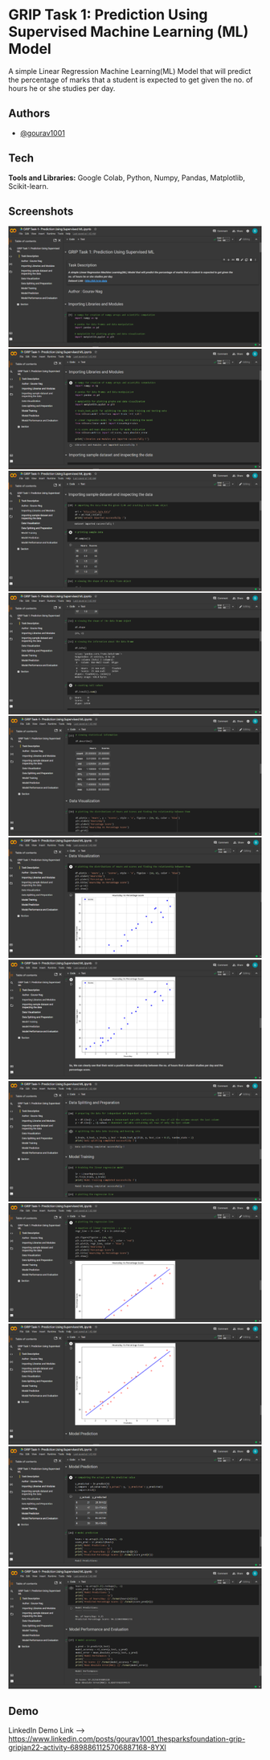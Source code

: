 
# GRIP Task 1: Prediction Using Supervised Machine Learning (ML) Model

A simple Linear Regression Machine Learning(ML) Model that will predict the percentage of marks that a student is expected to get given the no. of hours he or she studies per day.

## Authors

- [@gourav1001](https://github.com/gourav1001)


## Tech

**Tools and Libraries:** Google Colab, Python, Numpy, Pandas, Matplotlib, Scikit-learn.


## Screenshots

![Screenshot](/Screenshots/1.png)
![Screenshot](/Screenshots/2.png)
![Screenshot](/Screenshots/3.png)
![Screenshot](/Screenshots/4.png)
![Screenshot](/Screenshots/5.png)
![Screenshot](/Screenshots/6.png)
![Screenshot](/Screenshots/7.png)
![Screenshot](/Screenshots/8.png)
![Screenshot](/Screenshots/9.png)
![Screenshot](/Screenshots/10.png)
![Screenshot](/Screenshots/11.png)
![Screenshot](/Screenshots/12.png)
## Demo

LinkedIn Demo Link -->
 https://www.linkedin.com/posts/gourav1001_thesparksfoundation-grip-gripjan22-activity-6898861125706887168-8YXl

